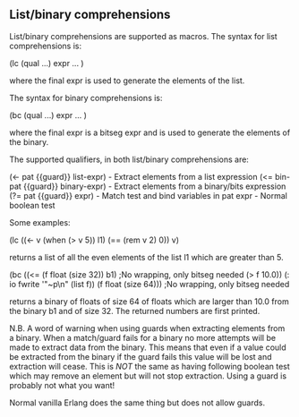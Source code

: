 List/binary comprehensions
--------------------------

List/binary comprehensions are supported as macros. The syntax for
list comprehensions is:

(lc (qual  ...) expr ... )

where the final expr is used to generate the elements of the list.

The syntax for binary comprehensions is:

(bc (qual  ...) expr ... )

where the final expr is a bitseg expr and is used to generate the
elements of the binary.

The supported qualifiers, in both list/binary comprehensions are:

(<- pat {{guard}} list-expr)        - Extract elements from a list expression
(<= bin-pat {{guard}} binary-expr)  - Extract elements from a binary/bits
                                      expression
(?= pat {{guard}} expr)  - Match test and bind variables in pat
expr                     - Normal boolean test

Some examples:

(lc ((<- v (when (> v 5)) l1)
     (== (rem v 2) 0))
  v)

returns a list of all the even elements of the list l1 which are
greater than 5.

(bc ((<= (f float (size 32)) b1)        ;No wrapping, only bitseg needed
     (> f 10.0))
  (: io fwrite '"~p\n" (list f))
  (f float (size 64)))                  ;No wrapping, only bitseg needed

returns a binary of floats of size 64 of floats which are larger than
10.0 from the binary b1 and of size 32. The returned numbers are first
printed.

N.B. A word of warning when using guards when extracting elements from
a binary.  When a match/guard fails for a binary no more attempts will
be made to extract data from the binary. This means that even if a
value could be extracted from the binary if the guard fails this value
will be lost and extraction will cease. This is *NOT* the same as
having following boolean test which may remove an element but will not
stop extraction. Using a guard is probably not what you want!

Normal vanilla Erlang does the same thing but does not allow guards.

